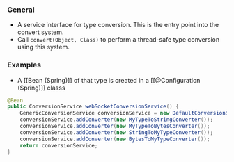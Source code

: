 ### General
-  A service interface for type conversion. This is the entry point into the convert system.
 - Call `convert(Object, Class)` to perform a thread-safe type conversion using this system.



### Examples
- A [[Bean (Spring)]] of that type is created in a [[@Configuration (Spring)]] classs
```java
@Bean
public ConversionService webSocketConversionService() {
	GenericConversionService conversionService = new DefaultConversionService();
	conversionService.addConverter(new MyTypeToStringConverter());
	conversionService.addConverter(new MyTypeToBytesConverter());
	conversionService.addConverter(new StringToMyTypeConverter());
	conversionService.addConverter(new BytesToMyTypeConverter());
	return conversionService;
}

```